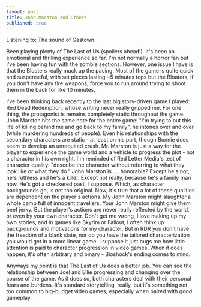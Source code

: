 ```yaml
---
layout: post
title: John Marston and Others
published: true
---
```


Listening to: The sound of Gastown.

Been playing plenty of The Last of Us (spoilers ahead!). It's been an emotional and thrilling experience so far. I'm not normally a horror fan but I've been having fun with the zombie sections. However, one issue I have is that the Bloaters really muck up the pacing. Most of the game is quite quick and suspenseful, with set pieces lasting ~5 minutes tops but the Bloaters, if you don't have any fire weapons, force you to run around trying to shoot them in the back for like 10 minutes.

I've been thinking back recently to the last big story-driven game I played: Red Dead Redemption, whose writing never really gripped me. For one thing, the protagonist is remains completely static throughout the game. John Marston hits the same note for the entire game: "I'm trying to put this life of killing behind me and go back to my family", he intones over and over (while murdering hundreds of people). Even his relationships with the secondary characters are static - at least on his part, though Bonnie does seem to develop an unrequited crush. Mr. Marston is just a way for the player to experience the game world and a vehicle to progress the plot - not a character in his own right. I'm reminded of Red Letter Media's test of character quality: "describe the character without referring to what they look like or what they do." John Marston is .... honorable? Except he's not, he's ruthless and he's a killer. Except not really, because he's a family man now. He's got a checkered past, I suppose. Which, as character backgrounds go, is not too original. Now, it's true that a lot of these qualities are dependent on the player's actions. My John Marston might slaughter a whole camp full of innocent travellers. Your John Marston might give them beef jerky. But the player's actions are never really reflected by the world, or even by your own character. Don't get me wrong, I love making up my own stories, and in games like Skyrim or Fallout, I often think up backgrounds and motivations for my character. But in RDR you don't have the freedom of a blank slate, nor do you have the tailored characterization you would get in a more linear game. I suppose it just bugs me how little attention is paid to character progression in video games. When it does happen, it's often arbitrary and binary - Bioshock's ending comes to mind.
 
 Anyways my point is that The Last of Us does a better job. You can see the relationship between Joel and Ellie progressing and changing over the course of the game. As it does so, both characters deal with their personal fears and burdens. It's standard storytelling, really, but it's something not too common to big-budget video games, especially when paired with good gameplay.
